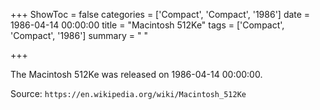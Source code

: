 +++
ShowToc = false
categories = ['Compact', 'Compact', '1986']
date = 1986-04-14 00:00:00
title = "Macintosh 512Ke"
tags = ['Compact', 'Compact', '1986']
summary = " "

+++

The Macintosh 512Ke was released on 1986-04-14 00:00:00.

Source: `https://en.wikipedia.org/wiki/Macintosh_512Ke`


